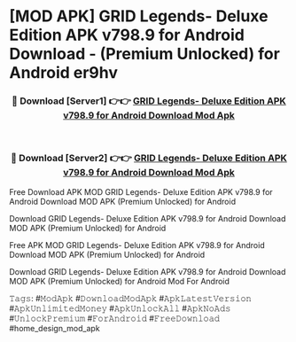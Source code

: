 # [MOD APK] GRID Legends- Deluxe Edition APK v798.9 for Android Download - (Premium Unlocked) for Android er9hv



<div align="center">
<h3>🔴 Download [Server1] 👉👉 <a href="https://momento.my/?title=GRID_Legends-_Deluxe_Edition_APK_v798.9_for_Android_Download">GRID Legends- Deluxe Edition APK v798.9 for Android Download Mod Apk</a></h3><br>

<h3>🔴 Download [Server2] 👉👉 <a href="https://momento.my/?title=GRID_Legends-_Deluxe_Edition_APK_v798.9_for_Android_Download">GRID Legends- Deluxe Edition APK v798.9 for Android Download Mod Apk</a></h3>
</div>



Free Download APK MOD GRID Legends- Deluxe Edition APK v798.9 for Android Download MOD APK (Premium Unlocked) for Android

Download GRID Legends- Deluxe Edition APK v798.9 for Android Download MOD APK (Premium Unlocked) for Android

Free APK MOD GRID Legends- Deluxe Edition APK v798.9 for Android Download MOD APK (Premium Unlocked) for Android

Download GRID Legends- Deluxe Edition APK v798.9 for Android Download MOD APK (Premium Unlocked) for Android Mod For Android

𝚃𝚊𝚐𝚜: #𝙼𝚘𝚍𝙰𝚙𝚔 #𝙳𝚘𝚠𝚗𝚕𝚘𝚊𝚍𝙼𝚘𝚍𝙰𝚙𝚔 #𝙰𝚙𝚔𝙻𝚊𝚝𝚎𝚜𝚝𝚅𝚎𝚛𝚜𝚒𝚘𝚗 #𝙰𝚙𝚔𝚄𝚗𝚕𝚒𝚖𝚒𝚝𝚎𝚍𝙼𝚘𝚗𝚎𝚢 #𝙰𝚙𝚔𝚄𝚗𝚕𝚘𝚌𝚔𝙰𝚕𝚕 #𝙰𝚙𝚔𝙽𝚘𝙰𝚍𝚜 #𝚄𝚗𝚕𝚘𝚌𝚔𝙿𝚛𝚎𝚖𝚒𝚞𝚖 #𝙵𝚘𝚛𝙰𝚗𝚍𝚛𝚘𝚒𝚍 #𝙵𝚛𝚎𝚎𝙳𝚘𝚠𝚗𝚕𝚘𝚊𝚍 #home_design_mod_apk

